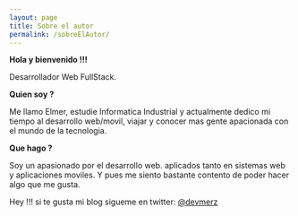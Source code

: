 ```yaml
---
layout: page
title: Sobre el autor
permalink: /sobreElAutor/
---
```


**Hola y bienvenido !!!**


Desarrollador Web FullStack.

**Quien soy ?**

Me llamo Elmer, estudie Informatica Industrial y actualmente dedico mi tiempo al desarrollo web/movil, viajar y conocer mas gente apacionada con el mundo de la tecnologia.

**Que hago ?**

Soy un apasionado por el desarrollo web. aplicados tanto en sistemas web y aplicaciones moviles. Y pues me siento bastante contento de poder hacer algo que me gusta.


Hey !!! si te gusta mi blog sigueme en twitter:
<a href="https://twitter.com/Devmerz" target="_blank">@devmerz</a>

